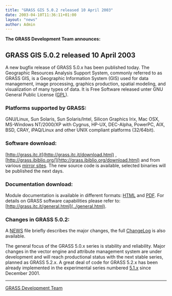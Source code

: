 ```yaml
---
title: "GRASS GIS 5.0.2 released 10 April 2003"
date: 2003-04-10T11:36:11+01:00
layout: "news"
author: Admin
---
```



**The GRASS Development Team announces:**

GRASS GIS 5.0.2 released 10 April 2003
--------------------------------------

A new bugfix release of GRASS 5.0.x has been published today.
The Geographic Resources Analysis Support System, commonly referred to
as GRASS GIS, is a Geographic Information System (GIS) used for data
management, image processing, graphics production, spatial modeling, and
visualization of many types of data. It is Free Software released unter
GNU General Public License
([GPL](http://www.gnu.org/copyleft/gpl.html)).

### Platforms supported by GRASS:

GNU/Linux, Sun Solaris, Sun Solaris/Intel, Silicon Graphics Irix, Mac
OSX, MS-Windows NT/2000/XP with Cygnus, HP-UX, DEC-Alpha, PowerPC, AIX,
BSD, CRAY, iPAQ/Linux and other UNIX compliant platforms (32/64bit).

### Software download:

[http://grass.itc.it](http://grass.itc.it/download.html) ,
[http://grass.ibiblio.org/](http://grass.ibiblio.org/download.html) and
from various [mirror sites](../grass.mirrors.html). The new source code
is available, selected binaries will be published the next days.

### Documentation download:

Module documentation is available in different formats:
[HTML](../gdp/html_grass5/index.html) and [PDF](../grass5/manuals/).
For details on GRASS software capabilities please refer to:
[http://grass.itc.it/general.html](../general.html).

### Changes in GRASS 5.0.2:

A [NEWS](../grass5/source/NEWS.html) file briefly describes the major
changes, the full [ChangeLog](../grass5/source/ChangeLog) is also
available.

The general focus of the GRASS 5.0.x series is stability and
reliability. Major changes in the vector engine and attribute management
system are under development and will reach productional status with the
next stable series, planned as GRASS 5.2.x.
A great deal of code for GRASS 5.2.x has been already implemented in the
experimental series numbered [5.1.x](../grass51/index.html) since
December 2001.

------------------------------------------------------------------------

[GRASS Development Team](http://grass.itc.it)
